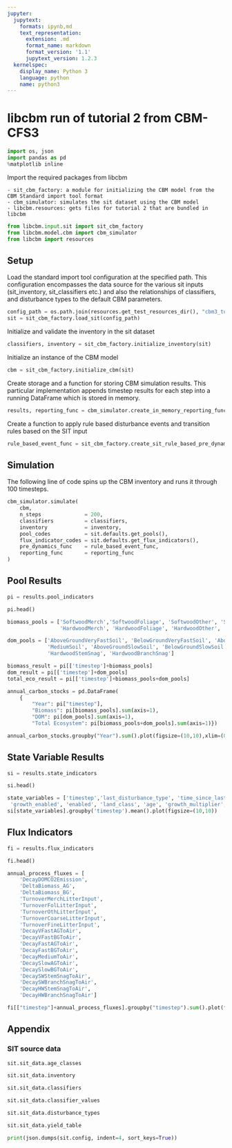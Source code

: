 ```yaml
---
jupyter:
  jupytext:
    formats: ipynb,md
    text_representation:
      extension: .md
      format_name: markdown
      format_version: '1.1'
      jupytext_version: 1.2.3
  kernelspec:
    display_name: Python 3
    language: python
    name: python3
---
```


# libcbm run of tutorial 2 from CBM-CFS3

```python
import os, json
import pandas as pd
%matplotlib inline
```

Import the required packages from libcbm
 
    - sit_cbm_factory: a module for initializing the CBM model from the CBM Standard import tool format
    - cbm_simulator: simulates the sit dataset using the CBM model
    - libcbm.resources: gets files for tutorial 2 that are bundled in libcbm

```python
from libcbm.input.sit import sit_cbm_factory
from libcbm.model.cbm import cbm_simulator
from libcbm import resources
```

## Setup
Load the standard import tool configuration at the specified path.  This configuration encompasses the data source for the various sit inputs (sit_inventory, sit_classifiers etc.) and also the relationships of classifiers, and disturbance types to the default CBM parameters.

```python
config_path = os.path.join(resources.get_test_resources_dir(), "cbm3_tutorial2", "sit_config.json")
sit = sit_cbm_factory.load_sit(config_path)
```

Initialize and validate the inventory in the sit dataset

```python
classifiers, inventory = sit_cbm_factory.initialize_inventory(sit)
```

Initialize an instance of the CBM model

```python
cbm = sit_cbm_factory.initialize_cbm(sit)
```

Create storage and a function for storing CBM simulation results.  This particular implementation appends timestep results for each step into a running DataFrame which is stored in memory.

```python
results, reporting_func = cbm_simulator.create_in_memory_reporting_func()
```

Create a function to apply rule based disturbance events and transition rules based on the SIT input

```python
rule_based_event_func = sit_cbm_factory.create_sit_rule_based_pre_dynamics_func(sit, cbm, lambda x: None)
```

## Simulation
The following line of code spins up the CBM inventory and runs it through 100 timesteps. 

```python
cbm_simulator.simulate(
    cbm,
    n_steps              = 200,
    classifiers          = classifiers,
    inventory            = inventory,
    pool_codes           = sit.defaults.get_pools(),
    flux_indicator_codes = sit.defaults.get_flux_indicators(),
    pre_dynamics_func    = rule_based_event_func,
    reporting_func       = reporting_func
)
```

## Pool Results

```python
pi = results.pool_indicators
```

```python
pi.head()
```

```python
biomass_pools = ['SoftwoodMerch','SoftwoodFoliage', 'SoftwoodOther', 'SoftwoodCoarseRoots', 'SoftwoodFineRoots',
                 'HardwoodMerch', 'HardwoodFoliage', 'HardwoodOther', 'HardwoodCoarseRoots', 'HardwoodFineRoots']

dom_pools = ['AboveGroundVeryFastSoil', 'BelowGroundVeryFastSoil', 'AboveGroundFastSoil', 'BelowGroundFastSoil',
             'MediumSoil', 'AboveGroundSlowSoil', 'BelowGroundSlowSoil', 'SoftwoodStemSnag', 'SoftwoodBranchSnag',
             'HardwoodStemSnag', 'HardwoodBranchSnag']

biomass_result = pi[['timestep']+biomass_pools]
dom_result = pi[['timestep']+dom_pools]
total_eco_result = pi[['timestep']+biomass_pools+dom_pools]

annual_carbon_stocks = pd.DataFrame(
    {
        "Year": pi["timestep"],
        "Biomass": pi[biomass_pools].sum(axis=1),
        "DOM": pi[dom_pools].sum(axis=1),
        "Total Ecosystem": pi[biomass_pools+dom_pools].sum(axis=1)})

annual_carbon_stocks.groupby("Year").sum().plot(figsize=(10,10),xlim=(0,160),ylim=(0,5.4e6))
```

## State Variable Results

```python
si = results.state_indicators
```

```python
si.head()
```

```python
state_variables = ['timestep','last_disturbance_type', 'time_since_last_disturbance', 'time_since_land_class_change',
 'growth_enabled', 'enabled', 'land_class', 'age', 'growth_multiplier', 'regeneration_delay']
si[state_variables].groupby('timestep').mean().plot(figsize=(10,10))
```

## Flux Indicators

```python
fi = results.flux_indicators
```

```python
fi.head()
```

```python
annual_process_fluxes = [
    'DecayDOMCO2Emission',
    'DeltaBiomass_AG',
    'DeltaBiomass_BG',
    'TurnoverMerchLitterInput',
    'TurnoverFolLitterInput',
    'TurnoverOthLitterInput',
    'TurnoverCoarseLitterInput',
    'TurnoverFineLitterInput',
    'DecayVFastAGToAir',
    'DecayVFastBGToAir',
    'DecayFastAGToAir',
    'DecayFastBGToAir',
    'DecayMediumToAir',
    'DecaySlowAGToAir',
    'DecaySlowBGToAir',
    'DecaySWStemSnagToAir',
    'DecaySWBranchSnagToAir',
    'DecayHWStemSnagToAir',
    'DecayHWBranchSnagToAir']

```

```python
fi[["timestep"]+annual_process_fluxes].groupby("timestep").sum().plot(figsize=(15,10))
```

## Appendix


### SIT source data

```python
sit.sit_data.age_classes
```

```python
sit.sit_data.inventory
```

```python
sit.sit_data.classifiers
```

```python
sit.sit_data.classifier_values
```

```python
sit.sit_data.disturbance_types
```

```python
sit.sit_data.yield_table
```

```python
print(json.dumps(sit.config, indent=4, sort_keys=True))
```

```python

```

```python

```

```python

```

